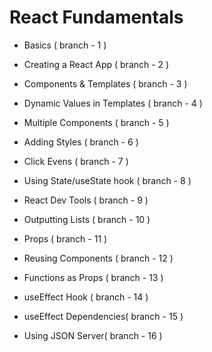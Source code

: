 # React Fundamentals

- Basics ( branch - 1 )

- Creating a React App ( branch - 2 )

- Components & Templates ( branch - 3 )

- Dynamic Values in Templates ( branch - 4 )

- Multiple Components ( branch - 5 )

- Adding Styles ( branch - 6 )

- Click Evens ( branch - 7 )

- Using State/useState hook ( branch - 8 )

- React Dev Tools ( branch - 9 )

- Outputting Lists ( branch - 10 )

- Props ( branch - 11 )

- Reusing Components ( branch - 12 )

- Functions as Props ( branch - 13 )

- useEffect Hook ( branch - 14 )

- useEffect Dependencies( branch - 15 )

- Using JSON Server( branch - 16 )
